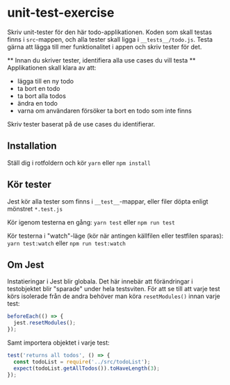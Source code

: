 # unit-test-exercise

Skriv unit-tester för den här todo-applikationen. Koden som skall testas finns i `src`-mappen, och alla tester skall ligga i `__tests__/todo.js`. Testa gärna att lägga till mer funktionalitet i appen och skriv tester för det. 

** Innan du skriver tester, identifiera alla use cases du vill testa **
Applikationen skall klara av att:
* lägga till en ny todo
* ta bort en todo
* ta bort alla todos
* ändra en todo
* varna om användaren försöker ta bort en todo som inte finns

Skriv tester baserat på de use cases du identifierar. 

## Installation
Ställ dig i rotfoldern och kör `yarn` eller `npm install`

## Kör tester
Jest kör alla tester som finns i `__test__`-mappar, eller filer döpta enligt mönstret `*.test.js`

Kör igenom testerna en gång:
`yarn test` eller `npm run test`

Kör testerna i "watch"-läge (kör när antingen källfilen eller testfilen sparas):
`yarn test:watch` eller `npm run test:watch`

## Om Jest

Instatieringar i Jest blir globala. Det här innebär att förändringar i testobjektet blir "sparade" under hela testsviten. För att se till att varje test körs isolerade från de andra behöver man köra `resetModules()` innan varje test:

```js
beforeEach(() => {
  jest.resetModules();
});
```

Samt importera  objektet i varje test:

```js
test('returns all todos', () => {
  const todoList = require('../src/todoList');
  expect(todoList.getAllTodos()).toHaveLength(3);
});
```
